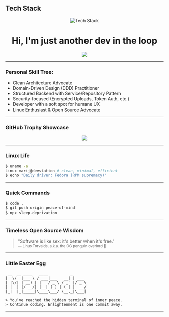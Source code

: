 ## Tech Stack
<p align="center">
  <img src="https://skillicons.dev/icons?i=java,spring,postgres,laravel,react,flutter,docker,linux" alt="Tech Stack" />
</p>

<h1 align="center">Hi, I'm just another dev in the loop</h1>

<p align="center">
  <img src="https://readme-typing-svg.herokuapp.com/?lines=Coding+is+my+logic,+feelings+are+my+runtime+errors.;Trying+to+debug+life+one+commit+at+a+time...&center=true&width=800&height=45" />
</p>

---

### Personal Skill Tree:
- Clean Architecture Advocate
- Domain-Driven Design (DDD) Practitioner
- Structured Backend with Service/Repository Pattern
- Security-focused (Encrypted Uploads, Token Auth, etc.)
- Developer with a soft spot for humane UX
- Linux Enthusiast & Open Source Advocate

---

### GitHub Trophy Showcase
<p align="center">
  <img src="https://github-profile-trophy.vercel.app/?username=marijmokoginta&theme=gruvbox&no-frame=true&margin-w=15&no-bg=true&title=MultiLanguage,Commits,Repositories,PullRequest" />
</p>

---

### Linux Life
```bash
$ uname -a
Linux marij@devstation # clean, minimal, efficient
$ echo "Daily driver: Fedora (RPM supremacy)"
```

---

### Quick Commands
```bash
$ code .
$ git push origin peace-of-mind
$ npx sleep-deprivation
```

---

### Timeless Open Source Wisdom
> "Software is like sex: it's better when it's free."
> <br><sub>— Linus Torvalds, a.k.a. the OG penguin overlord 🐧</sub>

---

### Little Easter Egg
```
 __  __ ____   ____          _      
|  \/  |___ \ / ___|___   __| | ___ 
| |\/| | __) | |   / _ \ / _` |/ _ \
| |  | |/ __/| |__| (_) | (_| |  __/
|_|  |_|_____|\____\___/ \__,_|\___|
                                       
> You’ve reached the hidden terminal of inner peace.
> Continue coding. Enlightenment is one commit away.
```

---
